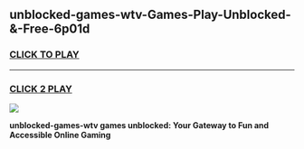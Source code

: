 
## unblocked-games-wtv-Games-Play-Unblocked-&-Free-6p01d
<h3>
<a href="https://premium76.site?title=unblocked-games-wtv&ref=24A">CLICK TO PLAY</a></h3>
<hr>

<h3>
<a href="https://premium76.site?title=unblocked-games-wtv&ref=24A">CLICK 2 PLAY</a>
  
</h3>

<a href="https://premium76.site?title=unblocked-games-wtv&ref=24A"><img src="https://clearcache.store/games.png"></a>


**unblocked-games-wtv games unblocked: Your Gateway to Fun and Accessible Online Gaming**

